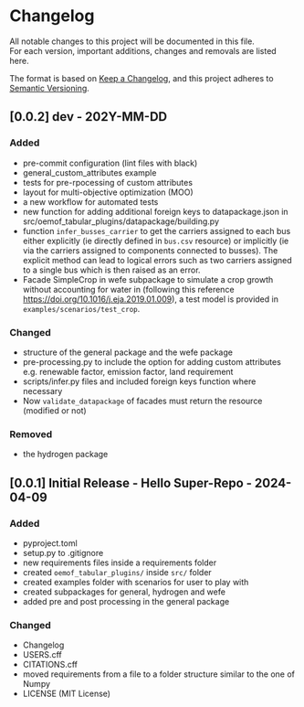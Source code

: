 # Changelog

All notable changes to this project will be documented in this file. <br>
For each version, important additions, changes and removals are listed here.

The format is based on [Keep a Changelog](https://keepachangelog.com/en/1.0.0/),
and this project adheres to [Semantic Versioning](https://semver.org/spec/v2.0.0.html).

## [0.0.2] dev - 202Y-MM-DD
### Added
- pre-commit configuration (lint files with black)
- general_custom_attributes example
- tests for pre-rpocessing of custom attributes
- layout for multi-objective optimization (MOO)
- a new workflow for automated tests
- new function for adding additional foreign keys to datapackage.json in src/oemof_tabular_plugins/datapackage/building.py
- function `infer_busses_carrier` to get the carriers assigned to each bus either explicitly (ie directly defined in `bus.csv` resource) or implicitly (ie via the carriers assigned to components connected to busses). The explicit method can lead to logical errors such as two carriers assigned to a single bus which is then raised as an error.
- Facade SimpleCrop in wefe subpackage to simulate a crop growth without accounting for water in (following this reference https://doi.org/10.1016/j.eja.2019.01.009), a test model is provided in `examples/scenarios/test_crop`.

### Changed
- structure of the general package and the wefe package
- pre-processing.py to include the option for adding custom attributes e.g. renewable factor, emission factor, land requirement
- scripts/infer.py files and included foreign keys function where necessary
- Now `validate_datapackage` of facades must return the resource (modified or not)

### Removed
- the hydrogen package

## [0.0.1] Initial Release - Hello Super-Repo - 2024-04-09

### Added
- pyproject.toml
- setup.py to .gitignore
- new requirements files inside a requirements folder
- created `oemof_tabular_plugins/` inside `src/` folder
- created examples folder with scenarios for user to play with
- created subpackages for general, hydrogen and wefe
- added pre and post processing in the general package

### Changed
- Changelog
- USERS.cff
- CITATIONS.cff
- moved requirements from a file to a folder structure similar to the one of Numpy
- LICENSE (MIT License)
